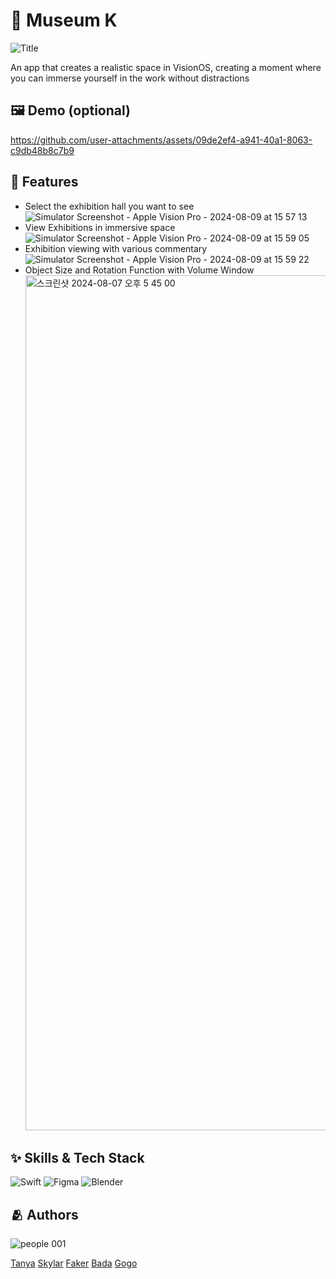 # 🥽 Museum K
![Title](https://github.com/user-attachments/assets/21b8523e-bd78-4898-9790-061f0a8cf2ed)

An app that creates a realistic space in VisionOS, creating a moment where you can immerse yourself in the work without distractions


## :framed_picture: Demo (optional)


https://github.com/user-attachments/assets/09de2ef4-a941-40a1-8063-c9db48b8c7b9



## :pushpin: Features

- Select the exhibition hall you want to see
  ![Simulator Screenshot - Apple Vision Pro - 2024-08-09 at 15 57 13](https://github.com/user-attachments/assets/c128d059-d3f4-4bfe-8a19-cfe91b1b0435)
- View Exhibitions in immersive space
  ![Simulator Screenshot - Apple Vision Pro - 2024-08-09 at 15 59 05](https://github.com/user-attachments/assets/76769562-f990-474c-94c3-0f62ea5a0a8d)
- Exhibition viewing with various commentary
  ![Simulator Screenshot - Apple Vision Pro - 2024-08-09 at 15 59 22](https://github.com/user-attachments/assets/4f715314-0780-4f6e-bf99-a86534074937)
- Object Size and Rotation Function with Volume Window
  <img width="1368" alt="스크린샷 2024-08-07 오후 5 45 00" src="https://github.com/user-attachments/assets/320f08c1-016e-4680-be44-4b52e408bae8">

## :sparkles: Skills & Tech Stack

![Swift](https://img.shields.io/badge/swift-F54A2A?style=for-the-badge&logo=swift&logoColor=white)
![Figma](https://img.shields.io/badge/figma-%23F24E1E.svg?style=for-the-badge&logo=figma&logoColor=white)
![Blender](https://img.shields.io/badge/blender-%23F5792A.svg?style=for-the-badge&logo=blender&logoColor=white)


## :people_hugging: Authors
![people 001](https://github.com/user-attachments/assets/43057f83-f363-4abc-81f2-4445b8ae4de8)

[Tanya](https://github.com/seoyounghan)
[Skylar](https://github.com/Skylar0817)
[Faker](https://github.com/Skylar0817)
[Bada](https://github.com/BADAapple2024)
[Gogo](https://github.com/GOGO987)
